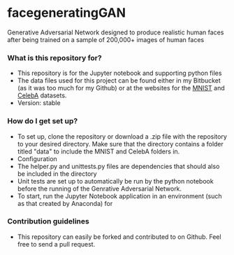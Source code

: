 # facegeneratingGAN
Generative Adversarial Network designed to produce realistic human faces after being trained on a sample of 200,000+ images of human faces

### What is this repository for? ###

* This repository is for the Jupyter notebook and supporting python files
* The data files used for this project can be found either in my Bitbucket (as it was too much for my Github) or at the websites for the [MNIST](http://yann.lecun.com/exdb/mnist/) and [CelebA](http://mmlab.ie.cuhk.edu.hk/projects/CelebA.html) datasets.
* Version: stable

### How do I get set up? ###

* To set up, clone the repository or download a .zip file with the repository to your desired directory. Make sure that the directory contains a folder titled "data" to include the MNIST and CelebA folders in.
* Configuration
* The helper.py and unittests.py files are dependencies that should also be included in the directory
* Unit tests are set up to automatically be run by the python notebook before the running of the Genrative Adversarial Network.
* To start, run the Jupyter Notebook application in an environment (such as that created by Anaconda) for 

### Contribution guidelines ###

* This repository can easily be forked and contributed to on Github. Feel free to send a pull request.
